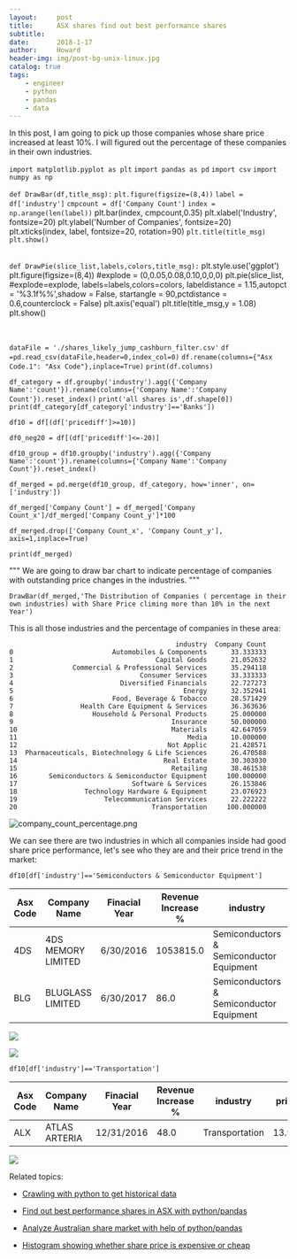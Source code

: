 ```yaml
---
layout:     post
title:      ASX shares find out best performance shares
subtitle:   
date:       2018-1-17
author:     Howard
header-img: img/post-bg-unix-linux.jpg
catalog: true
tags:
    - engineer
    - python
    - pandas
    - data
---
```


In this post, I am going to pick up those companies whose share price increased at least 10%. I will figured out the percentage of these companies in their own industries. 

`import matplotlib.pyplot as plt`
`import pandas as pd`
`import csv`
`import numpy as np`

`def DrawBar(df,title_msg):`
    `plt.figure(figsize=(8,4))`
    `label = df['industry']`
    `cmpcount = df['Company Count']`
    `index = np.arange(len(label))`
    plt.bar(index, cmpcount,0.35)
    plt.xlabel('Industry', fontsize=20)
    plt.ylabel('Number of Companies', fontsize=20)
    plt.xticks(index, label, fontsize=20, rotation=90)
    `plt.title(title_msg)`
    `plt.show()`
    
​    
`def DrawPie(slice_list,labels,colors,title_msg):`
    plt.style.use('ggplot')
    plt.figure(figsize=(8,4))
    #explode = (0,0.05,0.08,0.10,0,0,0)
    plt.pie(slice_list,
        #explode=explode,
        labels=labels,colors=colors,
        labeldistance = 1.15,autopct = '%3.1f%%',shadow = False,
        startangle = 90,pctdistance = 0.6,counterclock = False)
    plt.axis('equal')
    plt.title(title_msg,y = 1.08)
    plt.show()


​    

`dataFile = './shares_likely_jump_cashburn_filter.csv'`
`df =pd.read_csv(dataFile,header=0,index_col=0)`
`df.rename(columns={"Asx Code.1": "Asx Code"},inplace=True)`
`print(df.columns)`

`df_category = df.groupby('industry').agg({'Company Name':'count'}).rename(columns={'Company Name':'Company Count'}).reset_index()`
`print('all shares is',df.shape[0])`
`print(df_category[df_category['industry']=='Banks'])`

`df10 = df[(df['pricediff']>=10)]`

`df0_neg20 = df[(df['pricediff']<=-20)]`

`df10_group = df10.groupby('industry').agg({'Company Name':'count'}).rename(columns={'Company Name':'Company Count'}).reset_index()`


`df_merged = pd.merge(df10_group, df_category, how='inner', on=['industry'])`

`df_merged['Company Count'] = df_merged['Company Count_x']/df_merged['Company Count_y']*100`

`df_merged.drop(['Company Count_x', 'Company Count_y'], axis=1,inplace=True)`

`print(df_merged)`


"""
We are going to draw bar chart to indicate  percentage of companies with outstanding price changes in the industries.
"""

`DrawBar(df_merged,'The Distribution of Companies ( percentage in their own industries) with Share Price climing more than 10% in the next Year')`



This is all those industries and the percentage of companies in these area:

```
                                          industry  Company Count
0                         Automobiles & Components      33.333333
1                                    Capital Goods      21.052632
2               Commercial & Professional Services      35.294118
3                                Consumer Services      33.333333
4                           Diversified Financials      22.727273
5                                           Energy      32.352941
6                         Food, Beverage & Tobacco      28.571429
7                 Health Care Equipment & Services      36.363636
8                    Household & Personal Products      25.000000
9                                        Insurance      50.000000
10                                       Materials      42.647059
11                                           Media      10.000000
12                                      Not Applic      21.428571
13  Pharmaceuticals, Biotechnology & Life Sciences      26.470588
14                                     Real Estate      30.303030
15                                       Retailing      38.461538
16        Semiconductors & Semiconductor Equipment     100.000000
17                             Software & Services      26.153846
18                 Technology Hardware & Equipment      23.076923
19                      Telecommunication Services      22.222222
20                                  Transportation     100.000000
```



![company_count_percentage.png](https://cdn.steemitimages.com/DQmd5VDZoCww7QSt132icNth3o6WMYSD4gXbQTFDW8yEf2i/company_count_percentage.png)





We can see there are two industries in which all companies inside had good share price performance, let's see who they are and their price trend in the market:

`df10[df['industry']=='Semiconductors & Semiconductor Equipment']`

| Asx Code | Company Name       | Finacial Year | Revenue Increase % | industry                                 | pricediff |
| -------- | ------------------ | ------------- | ------------------ | ---------------------------------------- | --------- |
| 4DS      | 4DS MEMORY LIMITED | 6/30/2016     | 1053815.0          | Semiconductors & Semiconductor Equipment | 13.725100 |
| BLG      | BLUGLASS LIMITED   | 6/30/2017     | 86.0               | Semiconductors & Semiconductor Equipment | 24.898013 |

![](https://cdn.steemitimages.com/DQmZdk1qHeqzFWuLzbU2cDs9ZPgCrLNYoYqEXZtL1UaqqiT/image.png)

![](https://cdn.steemitimages.com/DQmaLCRCtRmPUDf2ePU64aRJ9e57FdnS6FJqLVxnYtTLxms/image.png)


`df10[df['industry']=='Transportation']`

| Asx Code | Company Name  | Finacial Year | Revenue Increase % | industry       | pricediff |
| -------- | ------------- | ------------- | ------------------ | -------------- | --------- |
| ALX      | ATLAS ARTERIA | 12/31/2016    | 48.0               | Transportation | 13.94639  |


![](https://cdn.steemitimages.com/DQmeMYAj1ke3RtiWWBCHUW1UB1z8DKMwuov86Ec2uBrdBik/image.png)




Related topics:


- [Crawling with python to get historical data](http://engineerman.club/2018/01/22/get-historical-data-with-python/)


- [Find out best performance shares in ASX with python/pandas](http://engineerman.club/2018/01/17/ASX-shares-find-out-best-performance-shares/)

- [Analyze Australian share market with help of python/pandas](http://engineerman.club/2018/01/16/using-financial-data-to-analyze-Australian-share-market-with-help-of-python/)

- [Histogram showing whether share price is expensive or cheap](http://engineerman.club/2017/12/18/histogram-showing-whether/)
